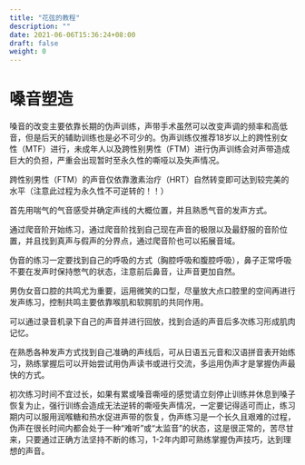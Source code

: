 ```yaml
---
title: "花弦的教程"
description: ""
date: 2021-06-06T15:36:24+08:00
draft: false
weight: 0
---
```

# 嗓音塑造

嗓音的改变主要依靠长期的伪声训练，声带手术虽然可以改变声调的频率和高低音，但是后天的辅助训练也是必不可少的。伪声训练仅推荐18岁以上的跨性别女性（MTF）进行，未成年人以及跨性别男性（FTM）进行伪声训练会对声带造成巨大的负担，严重会出现暂时至永久性的嘶哑以及失声情况。

跨性别男性（FTM）的声音仅依靠激素治疗（HRT）自然转变即可达到较完美的水平（注意此过程为永久性不可逆转的！！）

首先用喘气的气音感受并确定声线的大概位置，并且熟悉气音的发声方式。

通过爬音阶开始练习，通过爬音阶找到自己现在声音的极限以及最舒服的音阶位置，并且找到真声与假声的分界点，通过爬音阶也可以拓展音域。

伪音的练习一定要找到自己的呼吸的方式（胸腔呼吸和腹腔呼吸），鼻子正常呼吸不要在发声时保持憋气的状态，注意前后鼻音，让声音更加自然。

男伪女音口腔的共鸣尤为重要，运用微笑的口型，尽量放大点口腔里的空间再进行发声练习，控制共鸣主要依靠喉肌和软腭肌的共同作用。

可以通过录音机录下自己的声音并进行回放，找到合适的声音后多次练习形成肌肉记忆。

在熟悉各种发声方式找到自己准确的声线后，可从日语五元音和汉语拼音表开始练习，熟练掌握后可以开始尝试用伪声读书或进行交流，多运用伪声才是掌握伪声最快的方式。

初次练习时间不宜过长，如果有累或嗓音嘶哑的感觉请立刻停止训练并休息到嗓子恢复为止，强行训练会造成无法逆转的嘶哑失声情况，一定要记得适可而止，练习期内可以服用润喉糖和热水促进声带的恢复，伪声练习是一个长久且艰难的过程，伪声在很长时间内都会处于一种“难听”或“太监音”的状态，这是很正常的，苦尽甘来，只要通过正确方法坚持不断的练习，1-2年内即可熟练掌握伪声技巧，达到理想的声音。

